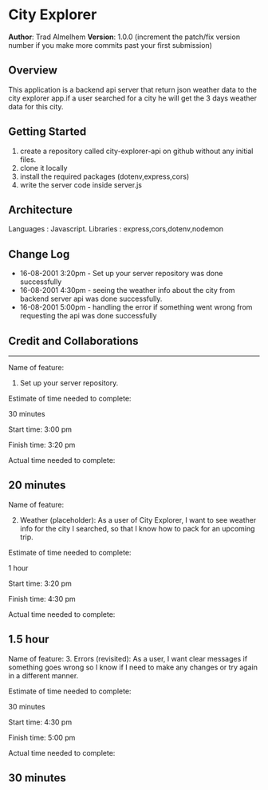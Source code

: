 # City Explorer

**Author**: Trad Almelhem
**Version**: 1.0.0 (increment the patch/fix version number if you make more commits past your first submission)

## Overview
This application is a backend api server that return json weather data to the city explorer app.if a user searched for a city he will get the 3 days weather data for this city.

<!-- Provide a high level overview of what this application is and why you are building it, beyond the fact that it's an assignment for this class. (i.e. What's your problem domain?) -->

## Getting Started
1. create a repository called city-explorer-api on github without any initial files.
2. clone it locally
3. install the required packages (dotenv,express,cors)
4. write the server code inside server.js
<!-- What are the steps that a user must take in order to build this app on their own machine and get it running? -->

## Architecture
<!-- Provide a detailed description of the application design. What technologies (languages, libraries, etc) you're using, and any other relevant design information. -->
Languages : Javascript.
Libraries : express,cors,dotenv,nodemon

## Change Log
<!-- Use this area to document the iterative changes made to your application as each feature is successfully implemented. Use time stamps. Here's an example:

01-01-2001 4:59pm - Application now has a fully-functional express server, with a GET route for the location resource. -->

* 16-08-2001 3:20pm -  Set up your server repository was done successfully
* 16-08-2001 4:30pm -  seeing the weather info about the city from backend server api was done successfully.
* 16-08-2001 5:00pm - handling the error if something went wrong from requesting the api was done successfully


## Credit and Collaborations
<!-- Give credit (and a link) to other people or resources that helped you build this application. --> 

---------
Name of feature:
1. Set up your server repository.

Estimate of time needed to complete:

30 minutes

Start time: 3:00 pm

Finish time: 3:20 pm

Actual time needed to complete: 

20 minutes
-------
Name of feature:

2. Weather (placeholder): As a user of City Explorer, I want to see weather info for the city I searched, so that I know how to pack for an upcoming trip.

Estimate of time needed to complete:

1 hour 

Start time: 3:20 pm

Finish time: 4:30 pm

Actual time needed to complete: 

1.5 hour
------

Name of feature:
3. Errors (revisited): As a user, I want clear messages if something goes wrong so I know if I need to make any changes or try again in a different manner.

Estimate of time needed to complete:

30 minutes

Start time: 4:30 pm

Finish time: 5:00 pm

Actual time needed to complete: 

30 minutes
------